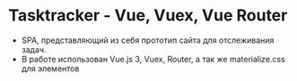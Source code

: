 # Tasktracker - Vue, Vuex, Vue Router

- SPA, представляющий из себя прототип сайта для отслеживания задач.
- В работе использован Vue.js 3, Vuex, Router, а так же materialize.css для элементов

